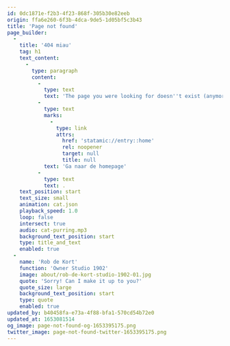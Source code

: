 ```yaml
---
id: 0dc1871e-f2b3-4f23-868f-305b30e82eeb
origin: ffa6e260-6f3b-4dca-9de5-1d05bf5c3b43
title: 'Page not found'
page_builder:
  -
    title: '404 miau'
    tag: h1
    text_content:
      -
        type: paragraph
        content:
          -
            type: text
            text: 'The page you were looking for doesn''t exist (anymore). '
          -
            type: text
            marks:
              -
                type: link
                attrs:
                  href: 'statamic://entry::home'
                  rel: noopener
                  target: null
                  title: null
            text: 'Ga naar de homepage'
          -
            type: text
            text: .
    text_position: start
    text_size: small
    animation: cat.json
    playback_speed: 1.0
    loop: false
    intersect: true
    audio: cat-purring.mp3
    background_text_position: start
    type: title_and_text
    enabled: true
  -
    name: 'Rob de Kort'
    function: 'Owner Studio 1902'
    image: about/rob-de-kort-studio-1902-01.jpg
    quote: 'Sorry! Can I make it up to you?'
    quote_size: large
    background_text_position: start
    type: quote
    enabled: true
updated_by: b40458fa-e73a-4f88-bfa1-570cd54b72e0
updated_at: 1653081514
og_image: page-not-found-og-1653395175.png
twitter_image: page-not-found-twitter-1653395175.png
---
```

